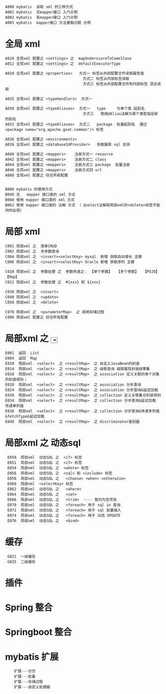 #
    A000 mybatis  读取 xml 的三种方式 
    A001 mybatis  无mapper接口 入门示例
    A002 mybatis  有mapper接口 入门示例
    A003 mybatis  mapper接口 方法重载问题 示例
# 全局 xml 
    A010 全局xml 配置之 <settings> 之  mapUnderscoreToCamelCase
    A012 全局xml 配置之 <settings> 之  defaultExecutorType
    
    A020 全局xml 配置之 <properties>   方式一 标签从外部配置文件读取属性值 
                                       方式二 标签从内部标签读取
                                       方式三 标签从外部配置文件和内部标签 混合读取
    
    A025 全局xml 配置之 <typeHandlers>  方式一   
    
    A030 全局xml 配置之 <typeAliases>  方式一   type     为单个类 起别名
                                       方式三   使用@Alias注解为某个类型指定新的别名
    A032 全局xml 配置之 <typeAliases>  方式二   package  批量起别名  通过    <package name="org.apache.goat.common"/> 标签
    
    A036 全局xml 配置之 <environments>  
    A038 全局xml 配置之 <databaseIdProvider>   多数据库 sql 支持
    
    A040 全局xml 配置之 <mappers>    注册方式一 resource
    A042 全局xml 配置之 <mappers>    注册方式二 class
    A044 全局xml 配置之 <mappers>    注册方式三 package  批量注册 
    A046 全局xml 配置之 <mappers>    注册方式四 url
    A080 全局xml 配置之 综合所有配置 
    
           
    B000 mybatis 的使用方式 
    B040 无   mapper 接口类的 xml 方式
    B060 使用 mapper 接口类的 xml 方式 
    B062 使用 mapper 接口类的 注解 方式 （ @select注解和局部xml的<delete>标签不能同时出现）
# 局部 xml 
    C001 局部xml 之  简单CRUD
    C002 局部xml 之  多参数查询
    C004 局部xml 之  <insert><selectKey> mysql  新增 获取自动增长 主键
    C006 局部xml 之  <insert><selectKey> Oracle 新增 获取序列 主键
    
    C010 局部xml 之  参数处理 之  参数传递之： 【单个参数】  【多个参数】  【POJO】  【Map】
    C012 局部xml 之  参数处理 之  #{xxx} 和 ${xxx}
    
    C030 局部xml 之  <insert> 
    C040 局部xml 之  <update> 
    C050 局部xml 之  <delete> 
    
    C070 局部xml 之  <parameterMap>  之 调用存储过程
    C080 局部xml 配置之 综合所有配置 
    
# 局部xml 之 <select> 标签高级查询 之 <resultMap> 
    E001  返回  List 
    E004  返回  Map 
    E010  局部xml  <select>  之 <resultMap>  之 自定义JavaBean的封装
    E014  局部xml  <select>  之 <resultMap>  之 级联查询 级联属性封装结果集
    E018  局部xml  <select>  之 <resultMap>  之 association 定义关联的单个对象的封装规则；
    E020  局部xml  <select>  之 <resultMap>  之 association 分步查询
    E024  局部xml  <select>  之 <resultMap>  之 association 分步查询&延迟加载
    E030  局部xml  <select>  之 <resultMap>  之 collection 定义关联集合封装规则
    E034  局部xml  <select>  之 <resultMap>  之 collection 分步查询&延迟加载 传递单列值
    E038  局部xml  <select>  之 <resultMap>  之 collection 分步查询&传递多列值&fetchType&延迟加载
    E040  局部xml  <select>  之 <resultMap>  之 discriminator鉴别器
    

# 局部xml 之  动态sql
     E050  局部xml  动态SQL 之  <if> 标签
     E051  局部xml  动态SQL 之  <if> 标签
     E054  局部xml  动态SQL 之  <where> 标签
     E056  局部xml  动态SQL 之  <sql> 和 <include> 标签 
     E058  局部xml  动态SQL 之   <choose> <when> <otherwise>
     E060  局部xml  <selectKey> 标签
     E062  局部xml  动态SQL 之   <where> 
     E064  局部xml  动态SQL 之   <set>
     E066  局部xml  动态SQL 之   <trim>  ---- 暂时为空项目
     E070  局部xml  动态SQL 之   <foreach> 用于 sql in 查询
     E072  局部xml  动态SQL 之   <foreach> 用于 sql 批量插入
     E074  局部xml  动态SQL 之   <foreach> 用于 动态 UPDATE
     E076  局部xml  动态SQL 之   <bind> 


#   缓存
     G021  一级缓存 
     G025  二级缓存 

#   插件
#   Spring 整合 
#   Springboot 整合 
#   mybatis 扩展  
        扩展---分页
        扩展---批量
        扩展---存储过程
        扩展---自定义处理器
        
        
